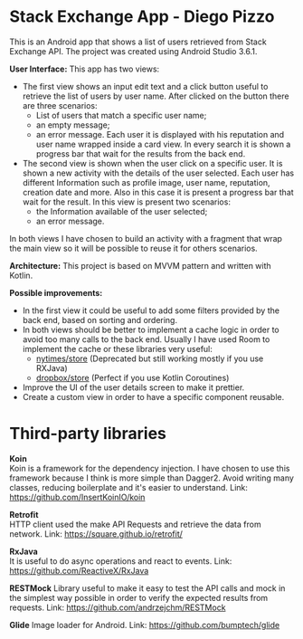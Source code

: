 
# Stack Exchange App - Diego Pizzo
This is an Android app that shows a list of users retrieved from Stack Exchange API.
The project was created using Android Studio 3.6.1.

**User Interface:**
This app has two views:
 - The first view shows an input edit text and a click button useful to retrieve the list of users by user name. After clicked on the button there are three scenarios:
	 - List of users that match a specific user name;
	 - an empty message;
	 - an error message.
Each user it is displayed with his reputation and user name wrapped inside a card view. In every search it is shown a progress bar that wait for the results from the back end.
 - The second view is shown when the user click on a specific user. It is shown a new activity with the details of the user selected. Each user has different Information such as profile image, user name, reputation, creation date and more. Also in this case it is present a progress bar that wait for the result. In this view is present two scenarios:
	 - the Information available of the user selected;
	 - an error message.

In both views I have chosen to build an activity with a fragment that wrap the main view so it will be possible to reuse it for others scenarios.

**Architecture:**
This project is based on MVVM pattern and written with Kotlin.

**Possible improvements:**
- In the first view it could be useful to add some filters provided by the back end, based on sorting and ordering.
- In both views should be better to implement a cache logic in order to avoid too many calls to the back end. Usually I have used Room to implement the cache or these libraries very useful:
	- [nytimes/store](https://github.com/nytimes/Store) (Deprecated but still working mostly if you use RXJava)
	- [dropbox/store](https://github.com/dropbox/store) (Perfect if you use Kotlin Coroutines)
- Improve the UI of the user details screen to make it prettier.
- Create a custom view in order to have a specific component reusable.

# Third-party libraries
**Koin**  
Koin is a framework for the dependency injection. I have chosen to use this framework because I think is more simple than Dagger2. Avoid writing many classes, reducing boilerplate and it's easier to understand.
Link: https://github.com/InsertKoinIO/koin

**Retrofit**  
HTTP client used the make API Requests and retrieve the data from network.
Link: https://square.github.io/retrofit/

**RxJava**  
It is useful to do async operations and react to events.
Link: https://github.com/ReactiveX/RxJava

**RESTMock**
Library useful to make it easy to test the API calls and mock in the simplest way possible in order to verify the expected results from requests.
Link: https://github.com/andrzejchm/RESTMock

**Glide**
Image loader for Android.
Link: https://github.com/bumptech/glide